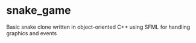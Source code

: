 # snake_game
Basic snake clone written in object-oriented C++ using SFML for handling graphics and events
